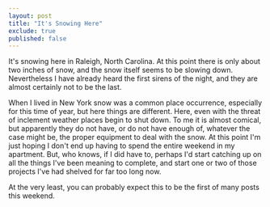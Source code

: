 ```yaml
---
layout: post
title: "It's Snowing Here"
exclude: true
published: false
---
```


It's snowing here in Raleigh, North Carolina. At this point there is only about two inches of snow, and the snow itself seems to be slowing down. Nevertheless I have already heard the first sirens of the night, and they are almost certainly not to be the last.

When I lived in New York snow was a common place occurrence, especially for this time of year, but here things are different. Here, even with the threat of inclement weather places begin to shut down. To me it is almost comical, but apparently they do not have, or do not have enough of, whatever the case might be, the proper equipment to deal with the snow. At this point I'm just hoping I don't end up having to spend the entire weekend in my apartment. But, who knows, if I did have to, perhaps I'd start catching up on all the things I've been meaning to complete, and start one or two of those projects I've had shelved for far too long now.

At the very least, you can probably expect this to be the first of many posts this weekend.